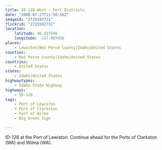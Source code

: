 ```yaml
---
title: ID-128 West - Port Districts
date: "2008-07-27T11:50:56Z"
imageid: "2725592731"
flickrid: "2725592731"
location:
    latitude: 46.427566
    longitude: -117.007036
places:
    - Lewiston|Nez Perce County|Idaho|United States
counties:
    - Nez Perce County|Idaho|United States
countries:
    - United States
states:
    - Idaho|United States
highwaytypes:
    - Idaho State Highway
highways:
    - ID-128
tags:
    - Port of Lewiston
    - Port of Clarkston
    - Port of Wilma
    - Big Green Sign

---
```

ID-128 at the Port of Lewiston.  Continue ahead for the Ports of Clarkston (WA) and Wilma (WA).